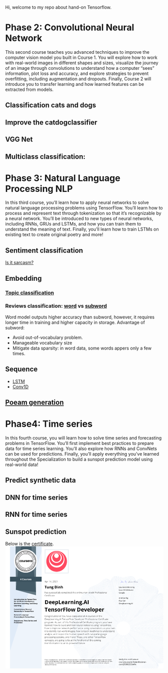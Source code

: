 Hi, welcome to my repo about hand-on Tensorflow. 

# Phase 2: Convolutional Neural Network
This second course teaches you advanced techniques to improve the computer vision model you built in Course 1. You will explore how to work with real-world images in different shapes and sizes, visualize the journey of an image through convolutions to understand how a computer “sees” information, plot loss and accuracy, and explore strategies to prevent overfitting, including augmentation and dropouts. Finally, Course 2 will introduce you to transfer learning and how learned features can be extracted from models.

## Classification cats and dogs

## Improve the catdogclassifier

## VGG Net

## Multiclass classification: 

# Phase 3: Natural Language Processing NLP
In this third course, you’ll learn how to apply neural networks to solve natural language processing problems using TensorFlow. You’ll learn how to process and represent text through tokenization so that it’s recognizable by a neural network. You’ll be introduced to new types of neural networks, including RNNs, GRUs and LSTMs, and how you can train them to understand the meaning of text. Finally, you’ll learn how to train LSTMs on existing text to create original poetry and more!
## Sentiment classification
[Is it sarcasm?](NLP/sarcasm.ipynb)

## Embedding
### [Topic classification](NLP/Topic_classification.ipynb)
### Reviews classification: [word](NLP/IMDB_word.ipynb) vs [subword](NLP/IMDB_subword.ipynb)
Word model outputs higher accuracy than subword, however, it requires longer time in training and higher capacity in storage.
Advantage of subword: 
+ Avoid out-of-vocabulary problem.
+ Manageable vocabulary size
+ Mitigate data sparsity: in word data, some words appers only a few times.

## Sequence
+ [LSTM](NLP/LSTM.ipynb)
+ [Conv1D](NLP/Conv1D.ipynb)

## [Poeam generation](NLP/Text_generation.ipynb)

# Phase4: Time series
In this fourth course, you will learn how to solve time series and forecasting problems in TensorFlow. You’ll first implement best practices to prepare data for time series learning. You’ll also explore how RNNs and ConvNets can be used for predictions. Finally, you’ll apply everything you’ve learned throughout the Specialization to build a sunspot prediction model using real-world data!

## Predict synthetic data

## DNN for time series

## RNN for time series

## Sunspot prediction

Below is the [certificate](https://coursera.org/share/0988be9ea8263100d00b56645c47f2c3).
![plot](figures/Tensorflow_certificate.png)



